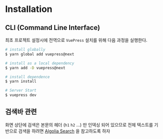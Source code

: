 # Installation

## CLI (Command Line Interface)

최초 프로젝트 설정시에 전역으로 `VuePress` 설치를 위해 다음 과정을 실행한다.

```sh
# install globally
$ yarn global add vuepress@next

# install as a local dependency
$ yarn add -D vuepress@next

# install dependence
$ yarn install

# Server Start
$ vuepress dev
```

## 검색바 관련

화면 상단에 검색은 본문의 헤더 (`h1` `h2` ...) 만 인덱싱 되어 있으므로 전체 텍스트를 기반으로 검색을 하려면 [Algolia Search](https://vuepress.vuejs.org/default-theme-config/#algolia-search) 을 참고하도록 하자